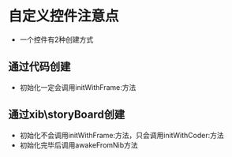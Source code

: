 # 自定义控件注意点

- 一个控件有2种创建方式

## 通过代码创建
- 初始化一定会调用initWithFrame:方法

## 通过xib\storyBoard创建
- 初始化不会调用initWithFrame:方法，只会调用initWithCoder:方法
- 初始化完毕后调用awakeFromNib方法

